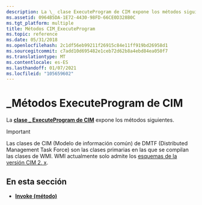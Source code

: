 ```yaml
---
description: La \_ clase ExecuteProgram de CIM expone los métodos siguientes.
ms.assetid: 0964B5DA-1E72-4430-98FD-66CE0D328B0C
ms.tgt_platform: multiple
title: Métodos CIM_ExecuteProgram
ms.topic: reference
ms.date: 05/31/2018
ms.openlocfilehash: 2c1df56eb99211f26915c84e11ff919bd26958d1
ms.sourcegitcommit: c7add10d695482e1ceb72d62b8a4ebd84ea050f7
ms.translationtype: MT
ms.contentlocale: es-ES
ms.lasthandoff: 01/07/2021
ms.locfileid: "105659602"
---
```

# <a name="cim_executeprogram-methods"></a>\_Métodos ExecuteProgram de CIM

La [**clase \_ ExecuteProgram de CIM**](cim-executeprogram.md) expone los métodos siguientes.

> [!IMPORTANT]
> Las clases de CIM (Modelo de información común) de DMTF (Distributed Management Task Force) son las clases primarias en las que se compilan las clases de WMI. WMI actualmente solo admite los [esquemas de la versión CIM 2. x](https://dmtf.org/standards/cim/schemas).

 

## <a name="in-this-section"></a>En esta sección

-   [**Invoke (método)**](invoke-method-in-class-cim-executeprogram.md)

 

 



